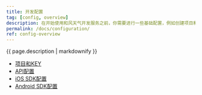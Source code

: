 ```yaml
---
title: 开发配置
tag: [config, overview]
description: 在开始使用和风天气开发服务之前，你需要进行一些基础配置，例如创建项目和KEY，下载SDK等等。
permalink: /docs/configuration/
ref: config-overview
---
```


{{ page.description | markdownify }}

- [项目和KEY](/docs/configuration/project-and-key/)
- [API配置](/docs/configuration/api-config/)
- [iOS SDK配置](/docs/configuration/ios-sdk-config/)
- [Android SDK配置](/docs/configuration/android-sdk-config/)
